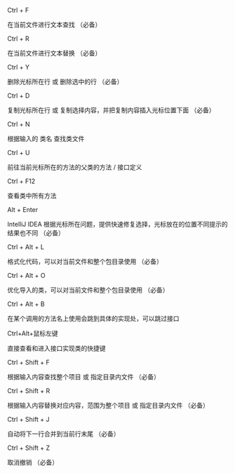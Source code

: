 Ctrl + F

在当前文件进行文本查找 （必备）

Ctrl + R

在当前文件进行文本替换 （必备）

Ctrl + Y

删除光标所在行 或 删除选中的行 （必备）

Ctrl + D

复制光标所在行 或 复制选择内容，并把复制内容插入光标位置下面 （必备）

Ctrl + N

根据输入的 类名 查找类文件

Ctrl + U

前往当前光标所在的方法的父类的方法 / 接口定义

Ctrl + F12

查看类中所有方法

Alt + Enter

IntelliJ IDEA 根据光标所在问题，提供快速修复选择，光标放在的位置不同提示的结果也不同 （必备）

Ctrl + Alt + L

格式化代码，可以对当前文件和整个包目录使用 （必备）

Ctrl + Alt + O

优化导入的类，可以对当前文件和整个包目录使用 （必备）

Ctrl + Alt + B

在某个调用的方法名上使用会跳到具体的实现处，可以跳过接口

Ctrl+Alt+鼠标左键

直接查看和进入接口实现类的快捷键

Ctrl + Shift + F

根据输入内容查找整个项目 或 指定目录内文件 （必备）

Ctrl + Shift + R

根据输入内容替换对应内容，范围为整个项目 或 指定目录内文件 （必备）

Ctrl + Shift + J

自动将下一行合并到当前行末尾 （必备）

Ctrl + Shift + Z

取消撤销 （必备）